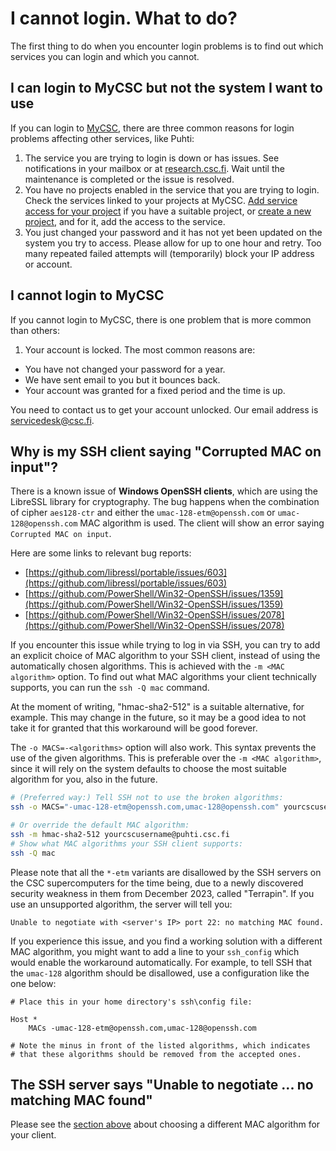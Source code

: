 # I cannot login. What to do?

The first thing to do when you encounter login problems is to find out which
services you can login and which you cannot.

## I can login to MyCSC but not the system I want to use

If you can login to [MyCSC](https://my.csc.fi), there are three common reasons
for login problems affecting other services, like Puhti:

1. The service you are trying to login is down or has issues. See notifications
   in your mailbox or at [research.csc.fi](https://research.csc.fi). Wait until
   the maintenance is completed or the issue is resolved.
1. You have no projects enabled in the service that you are trying to login.
   Check the services linked to your projects at MyCSC.
   [Add service access for your project](../../accounts/how-to-add-service-access-for-project.md)
   if you have a suitable project, or [create a new project](../../accounts/how-to-create-new-project.md),
   and for it, add the access to the service.
1. You just changed your password and it has not yet been updated on the system
   you try to access. Please allow for up to one hour and retry. Too many
   repeated failed attempts will (temporarily) block your IP address or account.

## I cannot login to MyCSC

If you cannot login to MyCSC, there is one problem that is more common than
others:

1. Your account is locked. The most common reasons are:

* You have not changed your password for a year.
* We have sent email to you but it bounces back.
* Your account was granted for a fixed period and the time is up.

You need to contact us to get your account unlocked. Our email address is
[servicedesk@csc.fi](mailto:servicedesk@csc.fi).

## Why is my SSH client saying "Corrupted MAC on input"?

There is a known issue of **Windows OpenSSH clients**, which are using the LibreSSL library for
cryptography. The bug happens when the combination of cipher `aes128-ctr` and either the
`umac-128-etm@openssh.com` or `umac-128@openssh.com` MAC algorithm is used.
The client will show an error saying `Corrupted MAC on input`.

Here are some links to relevant bug reports:

- [https://github.com/libressl/portable/issues/603](https://github.com/libressl/portable/issues/603)
- [https://github.com/PowerShell/Win32-OpenSSH/issues/1359](https://github.com/PowerShell/Win32-OpenSSH/issues/1359)
- [https://github.com/PowerShell/Win32-OpenSSH/issues/2078](https://github.com/PowerShell/Win32-OpenSSH/issues/2078)

If you encounter this issue while trying to log in via SSH, you can try to add an explicit choice
of MAC algorithm to your SSH client, instead of using the automatically chosen algorithms.
This is achieved with the `-m <MAC algorithm>` option.
To find out what MAC algorithms your client technically supports, you can run the `ssh -Q mac` command.

At the moment of writing, "hmac-sha2-512" is a suitable alternative, for example.
This may change in the future, so it may be a good idea to not take it for granted that this
workaround will be good forever.

The `-o MACS=-<algorithms>` option will also work. This syntax prevents the use of the given
algorithms. This is preferable over the `-m <MAC algorithm>`, since it will rely on the system
defaults to choose the most suitable algorithm for you, also in the future.

```bash
# (Preferred way:) Tell SSH not to use the broken algorithms:
ssh -o MACS="-umac-128-etm@openssh.com,umac-128@openssh.com" yourcscusername@mahti.csc.fi

# Or override the default MAC algorithm:
ssh -m hmac-sha2-512 yourcscusername@puhti.csc.fi
# Show what MAC algorithms your SSH client supports:
ssh -Q mac
```

Please note that all the `*-etm` variants are disallowed by the SSH servers on the CSC supercomputers
for the time being, due to a newly discovered security weakness in them from December 2023,
called "Terrapin".
If you use an unsupported algorithm, the server will tell you:

```
Unable to negotiate with <server's IP> port 22: no matching MAC found.
```

If you experience this issue, and you find a working solution with a different MAC algorithm,
you might want to add a line to your `ssh_config` which would enable the workaround automatically.
For example, to tell SSH that the `umac-128` algorithm should be disallowed, use a configuration
like the one below:

```
# Place this in your home directory's ssh\config file:

Host *
    MACs -umac-128-etm@openssh.com,umac-128@openssh.com

# Note the minus in front of the listed algorithms, which indicates
# that these algorithms should be removed from the accepted ones.
```

## The SSH server says "Unable to negotiate ... no matching MAC found"

Please see the [section above](#why-is-my-ssh-client-saying-corrupted-mac-on-input)
about choosing a different MAC algorithm for your client.
